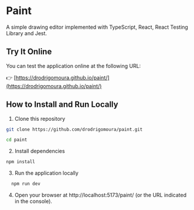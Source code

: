 # Paint

A simple drawing editor implemented with TypeScript, React, React Testing Library and Jest.

## Try It Online

You can test the application online at the following URL:

👉 [https://drodrigomoura.github.io/paint/](https://drodrigomoura.github.io/paint/)

## How to Install and Run Locally

1. Clone this repository

```bash
git clone https://github.com/drodrigomoura/paint.git

cd paint
```

2. Install dependencies

```bash
npm install
```

3. Run the application locally

```bash
  npm run dev
```

4. Open your browser at http://localhost:5173/paint/ (or the URL indicated in the console).
